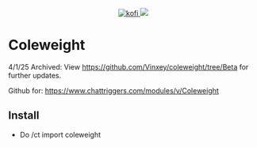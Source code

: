 <p align="center">
<a href="https://ko-fi.com/B0B2K92P3">
    <img src="https://ko-fi.com/img/githubbutton_sm.svg" alt="kofi" />
</a>
<a href="https://discord.gg/yj4P4FqHPA">
    <img src="https://img.shields.io/discord/1022926524736872458?color=55AA55&label=discord&style=for-the-badge&labelColor=555555" />
</a>
</p>

# Coleweight
4/1/25 Archived: View https://github.com/Vinxey/coleweight/tree/Beta for further updates.

Github for:
https://www.chattriggers.com/modules/v/Coleweight
## Install
- Do /ct import coleweight

